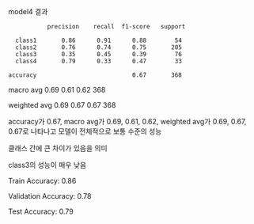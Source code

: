 model4 결과
               


               precision    recall  f1-score   support

      class1       0.86      0.91      0.88        54
      class2       0.76      0.74      0.75       205
      class3       0.35      0.45      0.39        76
      class4       0.79      0.33      0.47        33

    accuracy                           0.67       368
   

   macro avg       0.69      0.61      0.62       368


weighted avg       0.69      0.67      0.67       368

 accuracy가 0.67, macro avg가 0.69, 0.61, 0.62, weighted avg가 0.69, 0.67, 0.67로 나타나고 
모델이 전체적으로 보통 수준의 성능

클래스 간에 큰 차이가 있음을 의미

class3의 성능이 매우 낮음

Train Accuracy: 0.86

Validation Accuracy: 0.78

Test Accuracy: 0.79